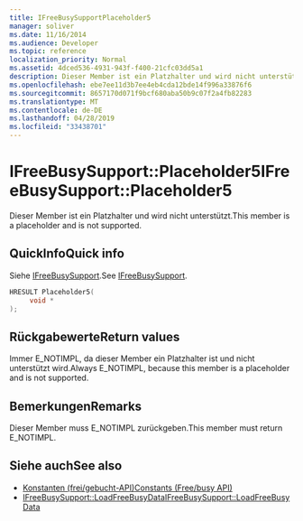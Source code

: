 ```yaml
---
title: IFreeBusySupportPlaceholder5
manager: soliver
ms.date: 11/16/2014
ms.audience: Developer
ms.topic: reference
localization_priority: Normal
ms.assetid: 4dced536-4931-943f-f400-21cfc03dd5a1
description: Dieser Member ist ein Platzhalter und wird nicht unterstützt.
ms.openlocfilehash: ebe7ee11d3b7ee4eb4cda12bde14f996a33876f6
ms.sourcegitcommit: 8657170d071f9bcf680aba50b9c07f2a4fb82283
ms.translationtype: MT
ms.contentlocale: de-DE
ms.lasthandoff: 04/28/2019
ms.locfileid: "33438701"
---
```

# <a name="ifreebusysupportplaceholder5"></a><span data-ttu-id="e2eaa-103">IFreeBusySupport::Placeholder5</span><span class="sxs-lookup"><span data-stu-id="e2eaa-103">IFreeBusySupport::Placeholder5</span></span>

<span data-ttu-id="e2eaa-104">Dieser Member ist ein Platzhalter und wird nicht unterstützt.</span><span class="sxs-lookup"><span data-stu-id="e2eaa-104">This member is a placeholder and is not supported.</span></span>
  
## <a name="quick-info"></a><span data-ttu-id="e2eaa-105">QuickInfo</span><span class="sxs-lookup"><span data-stu-id="e2eaa-105">Quick info</span></span>

<span data-ttu-id="e2eaa-106">Siehe [IFreeBusySupport](ifreebusysupport.md).</span><span class="sxs-lookup"><span data-stu-id="e2eaa-106">See [IFreeBusySupport](ifreebusysupport.md).</span></span>
  
```cpp
HRESULT Placeholder5( 
     void * 
);
```

## <a name="return-values"></a><span data-ttu-id="e2eaa-107">Rückgabewerte</span><span class="sxs-lookup"><span data-stu-id="e2eaa-107">Return values</span></span>

<span data-ttu-id="e2eaa-108">Immer E_NOTIMPL, da dieser Member ein Platzhalter ist und nicht unterstützt wird.</span><span class="sxs-lookup"><span data-stu-id="e2eaa-108">Always E_NOTIMPL, because this member is a placeholder and is not supported.</span></span>
  
## <a name="remarks"></a><span data-ttu-id="e2eaa-109">Bemerkungen</span><span class="sxs-lookup"><span data-stu-id="e2eaa-109">Remarks</span></span>

<span data-ttu-id="e2eaa-110">Dieser Member muss E_NOTIMPL zurückgeben.</span><span class="sxs-lookup"><span data-stu-id="e2eaa-110">This member must return E_NOTIMPL.</span></span>
  
## <a name="see-also"></a><span data-ttu-id="e2eaa-111">Siehe auch</span><span class="sxs-lookup"><span data-stu-id="e2eaa-111">See also</span></span>

- [<span data-ttu-id="e2eaa-112">Konstanten (frei/gebucht-API)</span><span class="sxs-lookup"><span data-stu-id="e2eaa-112">Constants (Free/busy API)</span></span>](constants-free-busy-api.md)
- [<span data-ttu-id="e2eaa-113">IFreeBusySupport::LoadFreeBusyData</span><span class="sxs-lookup"><span data-stu-id="e2eaa-113">IFreeBusySupport::LoadFreeBusyData</span></span>](ifreebusysupport-loadfreebusydata.md)

